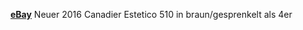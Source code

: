 [**eBay**](http://vi.raptor.ebaydesc.com/ws/eBayISAPI.dll?ViewItemDescV4&item=272657028464&category=23800&pm=1&ds=0&t=1459237539000&ver=0)
Neuer 2016 Canadier Estetico 510 in braun/gesprenkelt als 4er